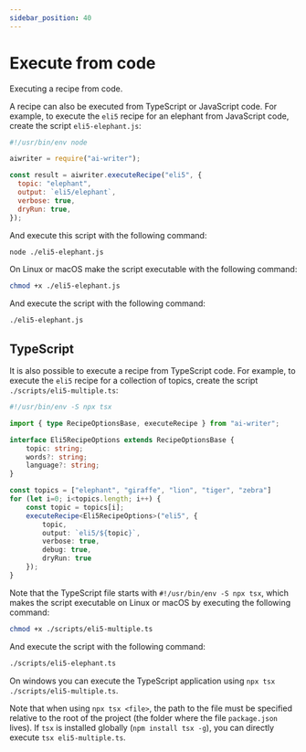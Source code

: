 ```yaml
---
sidebar_position: 40
---
```


# Execute from code

Executing a recipe from code.

A recipe can also be executed from TypeScript or JavaScript code. For example, to execute the `eli5` recipe for an elephant from JavaScript code, create the script `eli5-elephant.js`:

```javascript
#!/usr/bin/env node

aiwriter = require("ai-writer");

const result = aiwriter.executeRecipe("eli5", {
  topic: "elephant",
  output: `eli5/elephant`,
  verbose: true,
  dryRun: true,
});
```
And execute this script with the following command:

```bash
node ./eli5-elephant.js
```

On Linux or macOS make the script executable with the following command:

```bash
chmod +x ./eli5-elephant.js
```

And execute the script with the following command:

```bash
./eli5-elephant.js
```

## TypeScript

It is also possible to execute a recipe from TypeScript code. For example, to execute the `eli5` recipe for a collection of topics, create the script `./scripts/eli5-multiple.ts`:

```typescript
#!/usr/bin/env -S npx tsx

import { type RecipeOptionsBase, executeRecipe } from "ai-writer";

interface Eli5RecipeOptions extends RecipeOptionsBase {
    topic: string;
    words?: string;
    language?: string;
}

const topics = ["elephant", "giraffe", "lion", "tiger", "zebra"]
for (let i=0; i<topics.length; i++) {
    const topic = topics[i];
    executeRecipe<Eli5RecipeOptions>("eli5", { 
        topic,
        output: `eli5/${topic}`,
        verbose: true,
        debug: true,
        dryRun: true
    });
}
```

Note that the TypeScript file starts with `#!/usr/bin/env -S npx tsx`, which makes the script executable on Linux or macOS by executing the following command:

```bash
chmod +x ./scripts/eli5-multiple.ts
```

And execute the script with the following command:

```bash
./scripts/eli5-elephant.ts
```

On windows you can execute the TypeScript application using `npx tsx ./scripts/eli5-multiple.ts`.

Note that when using `npx tsx <file>`, the path to the file must be specified relative to the root of the project (the folder where the file `package.json` lives). If `tsx` is installed globally (`npm install tsx -g`), you can directly execute `tsx eli5-multiple.ts`. 